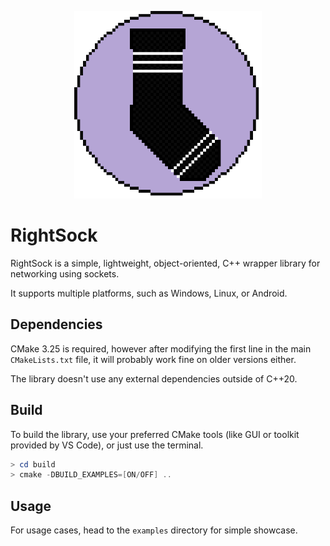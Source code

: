 <p align="center">
<img src="resources/right-sock-logo.png" alt="Right Sock logo" width="300"/>
</p>

# RightSock

RightSock is a simple, lightweight, object-oriented, C++ wrapper library for networking using sockets.

It supports multiple platforms, such as Windows, Linux, or Android.

## Dependencies

CMake 3.25 is required, however after modifying the first line in the main `CMakeLists.txt` file, it will probably work fine on older versions either.

The library doesn't use any external dependencies outside of C++20.

## Build

To build the library, use your preferred CMake tools (like GUI or toolkit provided by VS Code), or just use the terminal.

```powershell
> cd build
> cmake -DBUILD_EXAMPLES=[ON/OFF] ..
```

## Usage

For usage cases, head to the `examples` directory for simple showcase.
